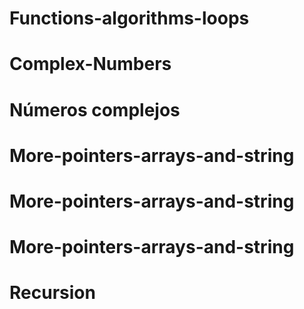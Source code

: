 # Functions-algorithms-loops
# Complex-Numbers
# Números complejos
# More-pointers-arrays-and-string
# More-pointers-arrays-and-string
# More-pointers-arrays-and-string
# Recursion
